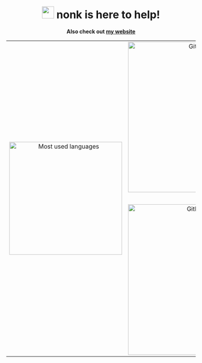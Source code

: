 <h1 align="center">
    <a href="https://nonk.dev"><img width="32" height="32" src="assets/mars.avif"></a>
    nonk is here to help!
</h1>

**<p align="center">Also check out [my website](https://nonk.dev)</p>**

<table align="center" cellspacing="0" cellpadding="0">
    <tr>
        <td rowspan="3">
            <a align="center" href="https://github.com/anuraghazra/github-readme-stats">
                <img alt="Most used languages" width="300" src="https://github-readme-stats.vercel.app/api/top-langs/?username=nonk123&exclude_repo=PNEngine,ProjectNightmare,catspeak-lang&show-icons=true&theme=transparent&card_width=300&langs_count=10&layout=pie">
            </a>
        </td>
        <td>
            <a align="center" href="https://github.com/anuraghazra/github-readme-stats">
                <img alt="GitHub stats" width="400" src="https://github-readme-stats.vercel.app/api/?username=nonk123&custom_title=My+GitHub+Stats&exclude_repo=PNEngine,ProjectNightmare,catspeak-lang&theme=transparent&card_width=400">
            </a>
        </td>
    </tr>
    <tr>
        <td>&nbsp;</td>
    </tr>
    <tr>
        <td>
            <a align="center" href="https://git.io/streak-stats">
                <img alt="GitHub streak" width="400" src="https://github-readme-streak-stats-eight.vercel.app/?user=nonk123&theme=transparent&background=00000000&card_width=400">
            </a>
        </td>
    </tr>
</table>
